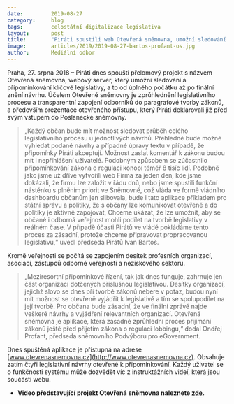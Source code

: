 ```yaml
---
date:         2019-08-27
category:     blog
tags:         celostátní digitalizace legislativa
layout:       post
title:        "Piráti spustili web Otevřená sněmovna, umožní sledování a připomínkování legislativy online"
image:        articles/2019/2019-08-27-bartos-profant-os.jpg
author:       Mediální odbor
---
```


Praha, 27. srpna 2018 – Piráti dnes spouští přelomový projekt s názvem Otevřená sněmovna, webový server, který umožní sledování a připomínkování klíčové legislativy, a to od úplného počátku až po finální znění návrhu. Účelem Otevřené sněmovny je zprůhlednění legislativního procesu a transparentní zapojení odborníků do paragrafové tvorby zákonů, a především prezentace otevřeného přístupu, který Piráti deklarovali již před svým vstupem do Poslanecké sněmovny. 


> „Každý občan bude mít možnost sledovat průběh celého legislativního procesu u jednotlivých návrhů. Přehledně bude možné vyhledat podané návrhy a případné úpravy textu v případě, že připomínky Piráti akceptují. Možnost zaslat komentář k zákonu budou mít i nepřihlášení uživatelé. Podobným způsobem se zúčastnilo připomínkování zákona o regulaci konopí téměř 8 tisíc lidí. Podobně jako jsme už dříve vytvořili web Firma za jeden den, kde jsme dokázali, že firmu lze založit v řádu dnů, nebo jsme spustili funkční nástěnku s plněním priorit ve Sněmovně, což vláda ve formě vládního dashboardu občanům jen slibovala, bude i tato aplikace příkladem pro státní správu a politiky, že s občany lze komunikovat otevřeně a do politiky je aktivně zapojovat, Chceme ukázat, že lze umožnit, aby se občané i odborná veřejnost mohli podílet na tvorbě legislativy v reálném čase. V případě účasti Pirátů ve vládě pokládáme tento proces za zásadní, protože chceme připravovat propracovanou legislativu,“ uvedl předseda Pirátů Ivan Bartoš.


Kromě veřejnosti se počítá se zapojením desítek profesních organizací, asociací, zástupců odborné veřejnosti a neziskového sektoru. 
> „Meziresortní připomínkové řízení, tak jak dnes funguje, zahrnuje jen část organizací dotčených příslušnou legislativou. Desítky organizací, jejichž slovo se dnes při tvorbě zákonů nebere v potaz, budou nyní mít možnost se otevřeně vyjádřit k legislativě a tím se spolupodílet na její tvorbě. Pro občana bude zásadní, že ve finální zprávě najde veškeré návrhy a vyjádření relevantních organizací. Otevřená sněmovna je aplikace, která zásadně zprůhlední proces přijímání zákonů ještě před přijetím zákona o regulaci lobbingu,“ dodal Ondřej Profant, předseda sněmovního Podvýboru pro eGovernment.


Dnes spuštěná aplikace je přístupná na adrese [www.otevrenasnemovna.cz](http://www.otevrenasnemovna.cz). Obsahuje zatím čtyři legislativní návrhy otevřené k připomínkování. Každý uživatel se o funkčnosti systému může dozvědět víc z instruktážních videí, která jsou součástí webu. 


* **Video představující projekt Otevřená sněmovna naleznete [zde](https://www.youtube.com/watch?v=nTE2ryZpqjs&feature=youtu.be&fbclid=IwAR0mRUW8N7WsIhApHh8wgrosUFimGWdHnfAPDFCvo9c_D8Mu4H5dM9GMLzg).**